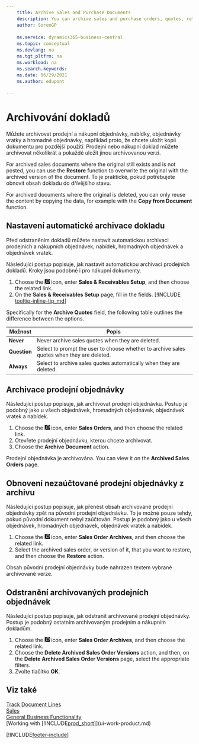 ```yaml
---
    title: Archive Sales and Purchase Documents
    description: You can archive sales and purchase orders, quotes, return orders, and blanket orders so that you can use the archived document to recreate the document that it was archived from.
    author: SorenGP

    ms.service: dynamics365-business-central
    ms.topic: conceptual
    ms.devlang: na
    ms.tgt_pltfrm: na
    ms.workload: na
    ms.search.keywords:
    ms.date: 06/29/2021
    ms.author: edupont

---
```

# Archivování dokladů
Můžete archivovat prodejní a nákupní objednávky, nabídky, objednávky vratky a hromadné objednávky, například proto, že chcete uložit kopii dokumentu pro pozdější použití. Prodejní nebo nákupní doklad můžete archivovat několikrát a pokaždé uložit jinou archivovanou verzi.

For archived sales documents where the original still exists and is not posted, you can use the **Restore** function to overwrite the original with the archived version of the document. To je praktické, pokud potřebujete obnovit obsah dokladu do dřívějšího stavu.

For archived documents where the original is deleted, you can only reuse the content by copying the data, for example with the **Copy from Document** function.

## Nastavení automatické archivace dokladu

Před odstraněním dokladů můžete nastavit automatickou archivaci prodejních a nákupních objednávek, nabídek, hromadných objednávek a objednávek vratek.

Následující postup popisuje, jak nastavit automatickou archivaci prodejních dokladů. Kroky jsou podobné i pro nákupní dokumenty.

1. Choose the ![Lightbulb that opens the Tell Me feature.](media/ui-search/search_small.png "Tell me what you want to do") icon, enter **Sales & Receivables Setup**, and then choose the related link.
2. On the **Sales & Receivables Setup** page, fill in the fields. [!INCLUDE [tooltip-inline-tip_md](includes/tooltip-inline-tip_md.md)]

Specifically for the **Archive Quotes** field, the following table outlines the difference between the options.

| Možnost | Popis |
|------|-----------|
| **Never** | Never archive sales quotes when they are deleted. |
| **Question** | Select to prompt the user to choose whether to archive sales quotes when they are deleted. |
| **Always** | Select to archive sales quotes automatically when they are deleted. |

## Archivace prodejní objednávky

Následující postup popisuje, jak archivovat prodejní objednávku. Postup je podobný jako u všech objednávek, hromadných objednávek, objednávek vratek a nabídek.

1. Choose the ![Lightbulb that opens the Tell Me feature.](media/ui-search/search_small.png "Tell me what you want to do") icon, enter **Sales Orders**, and then choose the related link.
2. Otevřete prodejní objednávku, kterou chcete archivovat.
3. Choose the **Archive Document** action.

Prodejní objednávka je archivována. You can view it on the **Archived Sales Orders** page.

## Obnovení nezaúčtované prodejní objednávky z archivu

Následující postup popisuje, jak přenést obsah archivované prodejní objednávky zpět na původní prodejní objednávku. To je možné pouze tehdy, pokud původní dokument nebyl zaúčtován. Postup je podobný jako u všech objednávek, hromadných objednávek, objednávek vratek a nabídek.

1. Choose the ![Lightbulb that opens the Tell Me feature.](media/ui-search/search_small.png "Tell me what you want to do") icon, enter **Sales Order Archives**, and then choose the related link.
2. Select the archived sales order, or version of it, that you want to restore, and then choose the **Restore** action.

Obsah původní prodejní objednávky bude nahrazen textem vybrané archivované verze.

## Odstranění archivovaných prodejních objednávek

Následující postup popisuje, jak odstranit archivované prodejní objednávky. Postup je podobný ostatním archivovaným prodejním a nákupním dokladům.

1. Choose the ![Lightbulb that opens the Tell Me feature.](media/ui-search/search_small.png "Tell me what you want to do") icon, enter **Sales Order Archives**, and then choose the related link.
2. Choose the **Delete Archived Sales Order Versions** action, and then, on the **Delete Archived Sales Order Versions** page, select the appropriate filters.
3. Zvolte tlačítko **OK**.

## Viz také

[Track Document Lines](across-how-to-track-document-lines.md)  
[Sales](sales-manage-sales.md)  
[General Business Functionality](ui-across-business-areas.md)  
[Working with [!INCLUDE[prod_short](includes/prod_short.md)]](ui-work-product.md)


[!INCLUDE[footer-include](includes/footer-banner.md)]
